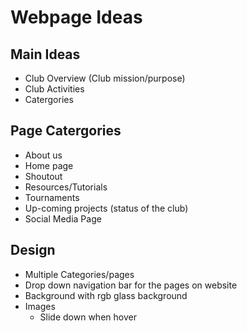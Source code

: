 # Webpage Ideas
## Main Ideas
- Club Overview (Club mission/purpose)
- Club Activities
- Catergories

## Page Catergories
- About us
- Home page
- Shoutout
- Resources/Tutorials
- Tournaments
- Up-coming projects (status of the club)
- Social Media Page

## Design
- Multiple Categories/pages
- Drop down navigation bar for the pages on website
- Background with rgb glass background
- Images
  - Slide down when hover
